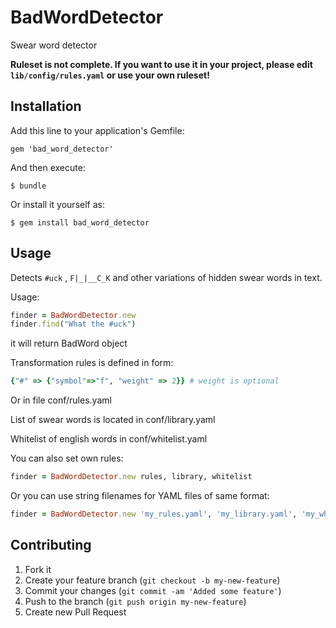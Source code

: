 # BadWordDetector

Swear word detector

**Ruleset is not complete. If you want to use it in your project, please edit `lib/config/rules.yaml` or use your own ruleset!**

## Installation

Add this line to your application's Gemfile:

    gem 'bad_word_detector'

And then execute:

    $ bundle

Or install it yourself as:

    $ gem install bad_word_detector

## Usage

Detects `#uck` , `F|_|__C_K` and other variations of hidden swear words in text.

Usage:

```ruby
finder = BadWordDetector.new
finder.find("What the #uck")
```

it will return BadWord object

Transformation rules is defined in form: 

```ruby
{"#" => {"symbol"=>"f", "weight" => 2}} # weight is optional
```

Or in file conf/rules.yaml 

List of swear words is located in conf/library.yaml

Whitelist of english words in conf/whitelist.yaml

You can also set own rules:

```ruby
finder = BadWordDetector.new rules, library, whitelist
```

Or you can use string filenames for YAML files of same format:

```ruby
finder = BadWordDetector.new 'my_rules.yaml', 'my_library.yaml', 'my_whitelist.yaml'
```

## Contributing

1. Fork it
2. Create your feature branch (`git checkout -b my-new-feature`)
3. Commit your changes (`git commit -am 'Added some feature'`)
4. Push to the branch (`git push origin my-new-feature`)
5. Create new Pull Request
